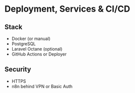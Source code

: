 # Deployment, Services & CI/CD

## Stack

- Docker (or manual)
- PostgreSQL
- Laravel Octane (optional)
- GitHub Actions or Deployer

## Security

- HTTPS
- n8n behind VPN or Basic Auth
